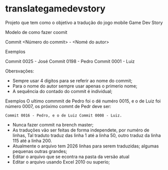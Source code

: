 # translategamedevstory
Projeto que tem como o objetivo a tradução do jogo mobile Game Dev Story

Modelo de como fazer coomit

Commit <Número do commit> - <Nomé do autor>

Exemplos


Commit 0025 - José
Commit 0198 - Pedro
Commit 0001 - Luiz

Obersvações:
- Sempre usar 4 dígitos para se referir ao nome do commit;
- Para o nome do autor sempre usar apenas o primerio nome;
- A sequência do contado do commit é individual;

Exemplos
	O ultimo commmit de Pedro foi o dé numéro 0015, e o de 
	Luiz foi número 0007, os próximo commt de Pedr deve ser:
	
	Commit 0016 - Pedro, e o de Luiz Commit 0008 - Luiz.
- Nunca fazer commit na brench master;
- As traduções vão ser feitas de forma independete, por numéro
de linhas, Tal traduto traduz das linha 1 até a linha 50, outro
traduz da linha 115 até a linha 200.
- Atualmente o arquivo tem 2026 linhas para serem traduzidas;
algumas pequenas outras grandes;
- Editar o arquivo que se econtra na pasta da versão atual
- Editar o arquivo usando Excel 2010 ou superio;